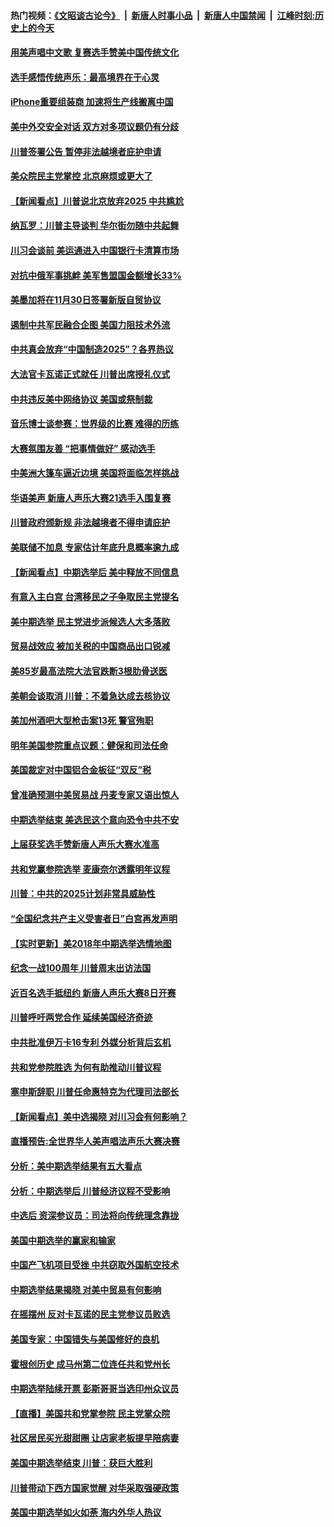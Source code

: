 #### 热门视频：[《文昭谈古论今》](https://github.com/gfw-breaker/wenzhao/blob/master/README.md?t=11100333) &nbsp;|&nbsp; [新唐人时事小品](https://github.com/gfw-breaker/ntdtv-comedy/blob/master/README.md?t=11100333) &nbsp;|&nbsp; [新唐人中国禁闻](https://github.com/gfw-breaker/ntdtv-news/blob/master/README.md?t=11100333) &nbsp;|&nbsp; [江峰时刻:历史上的今天](https://github.com/gfw-breaker/today-in-history/blob/master/README.md?t=11100333) 

#### [用美声唱中文歌 复赛选手赞美中国传统文化](../pages/nsc412/n10842581.md?t=11100333) 

#### [选手感悟传统声乐：最高境界在于心灵](../pages/nsc412/n10842598.md?t=11100333) 

#### [iPhone重要组装商 加速将生产线搬离中国](../pages/nsc412/n10842211.md?t=11100333) 

#### [美中外交安全对话 双方对多项议题仍有分歧](../pages/nsc412/n10842370.md?t=11100333) 

#### [川普签署公告 暂停非法越境者庇护申请](../pages/nsc412/n10842147.md?t=11100333) 

#### [美众院民主党掌控 北京麻烦或更大了](../pages/nsc412/n10841908.md?t=11100333) 

#### [【新闻看点】川普说北京放弃2025 中共尴尬](../pages/nsc412/n10841915.md?t=11100333) 

#### [纳瓦罗：川普主导谈判 华尔街勿随中共起舞](../pages/nsc412/n10842139.md?t=11100333) 

#### [川习会谈前 美运通进入中国银行卡清算市场](../pages/nsc412/n10842075.md?t=11100333) 

#### [对抗中俄军事挑衅 美军售盟国金额增长33%](../pages/nsc412/n10841961.md?t=11100333) 

#### [美墨加将在11月30日签署新版自贸协议](../pages/nsc412/n10841572.md?t=11100333) 

#### [遏制中共军民融合企图 美国力阻技术外流](../pages/nsc412/n10841555.md?t=11100333) 

#### [中共真会放弃“中国制造2025”？各界热议](../pages/nsc412/n10841356.md?t=11100333) 

#### [大法官卡瓦诺正式就任 川普出席授礼仪式](../pages/nsc412/n10840367.md?t=11100333) 

#### [中共违反美中网络协议 美国或祭制裁](../pages/nsc412/n10840238.md?t=11100333) 

#### [音乐博士谈参赛：世界级的比赛 难得的历练](../pages/nsc412/n10839835.md?t=11100333) 

#### [大赛氛围友善 “把事情做好” 感动选手](../pages/nsc412/n10839875.md?t=11100333) 

#### [中美洲大篷车逼近边境 美国将面临怎样挑战](../pages/nsc412/n10839620.md?t=11100333) 

#### [华语美声 新唐人声乐大赛21选手入围复赛](../pages/nsc412/n10839807.md?t=11100333) 

#### [川普政府颁新规 非法越境者不得申请庇护](../pages/nsc412/n10839735.md?t=11100333) 

#### [美联储不加息 专家估计年底升息概率逾九成](../pages/nsc412/n10839625.md?t=11100333) 

#### [【新闻看点】中期选举后 美中释放不同信息](../pages/nsc412/n10839180.md?t=11100333) 

#### [有意入主白宫 台湾移民之子争取民主党提名](../pages/nsc412/n10839477.md?t=11100333) 

#### [美中期选举 民主党进步派候选人大多落败](../pages/nsc412/n10839376.md?t=11100333) 

#### [贸易战效应 被加关税的中国商品出口锐减](../pages/nsc412/n10839305.md?t=11100333) 

#### [美85岁最高法院大法官跌断3根肋骨送医](../pages/nsc412/n10839064.md?t=11100333) 

#### [美朝会谈取消 川普：不着急达成去核协议](../pages/nsc412/n10837895.md?t=11100333) 

#### [美加州酒吧大型枪击案13死 警官殉职](../pages/nsc412/n10838345.md?t=11100333) 

#### [明年美国参院重点议题：健保和司法任命](../pages/nsc412/n10838362.md?t=11100333) 

#### [美国裁定对中国铝合金板征“双反”税](../pages/nsc412/n10837584.md?t=11100333) 

#### [曾准确预测中美贸易战 丹麦专家又语出惊人](../pages/nsc412/n10837600.md?t=11100333) 

#### [中期选举结束 美选民这个意向恐令中共不安](../pages/nsc412/n10837538.md?t=11100333) 

#### [上届获奖选手赞新唐人声乐大赛水准高](../pages/nsc412/n10837404.md?t=11100333) 

#### [共和党赢参院选举 麦康奈尔透露明年议程](../pages/nsc412/n10837374.md?t=11100333) 

#### [川普：中共的2025计划非常具威胁性](../pages/nsc412/n10837413.md?t=11100333) 

#### [“全国纪念共产主义受害者日”白宫再发声明](../pages/nsc412/n10837350.md?t=11100333) 

#### [【实时更新】美2018年中期选举选情地图](../pages/nsc412/n10834279.md?t=11100333) 

#### [纪念一战100周年 川普周末出访法国](../pages/nsc412/n10837179.md?t=11100333) 

#### [近百名选手抵纽约 新唐人声乐大赛8日开赛](../pages/nsc412/n10837104.md?t=11100333) 

#### [川普呼吁两党合作 延续美国经济奇迹](../pages/nsc412/n10837121.md?t=11100333) 

#### [中共批准伊万卡16专利 外媒分析背后玄机](../pages/nsc412/n10836498.md?t=11100333) 

#### [共和党参院胜选 为何有助推动川普议程](../pages/nsc412/n10836979.md?t=11100333) 

#### [塞申斯辞职 川普任命惠特克为代理司法部长](../pages/nsc412/n10836938.md?t=11100333) 

#### [【新闻看点】美中选揭晓 对川习会有何影响？](../pages/nsc412/n10836680.md?t=11100333) 

#### [直播预告:全世界华人美声唱法声乐大赛决赛](../pages/nsc412/n10836869.md?t=11100333) 

#### [分析：美中期选举结果有五大看点](../pages/nsc412/n10836688.md?t=11100333) 

#### [分析：中期选举后 川普经济议程不受影响](../pages/nsc412/n10836639.md?t=11100333) 

#### [中选后 资深参议员：司法将向传统理念靠拢](../pages/nsc412/n10836636.md?t=11100333) 

#### [美国中期选举的赢家和输家](../pages/nsc412/n10836599.md?t=11100333) 

#### [中国产飞机项目受挫 中共窃取外国航空技术](../pages/nsc412/n10834297.md?t=11100333) 

#### [中期选举结果揭晓 对美中贸易有何影响](../pages/nsc412/n10835845.md?t=11100333) 

#### [在摇摆州 反对卡瓦诺的民主党参议员败选](../pages/nsc412/n10835814.md?t=11100333) 

#### [美国专家：中国错失与美国修好的良机](../pages/nsc412/n10835636.md?t=11100333) 

#### [霍根创历史 成马州第二位连任共和党州长](../pages/nsc412/n10835590.md?t=11100333) 

#### [中期选举陆续开票 彭斯哥哥当选印州众议员](../pages/nsc412/n10835198.md?t=11100333) 

#### [【直播】美国共和党掌参院 民主党掌众院](../pages/nsc412/n10834434.md?t=11100333) 

#### [社区居民买光甜甜圈 让店家老板提早陪病妻](../pages/nsc412/n10835016.md?t=11100333) 

#### [美国中期选举结束 川普：获巨大胜利](../pages/nsc412/n10834872.md?t=11100333) 

#### [川普带动下西方国家觉醒 对华采取强硬政策](../pages/nsc412/n10834533.md?t=11100333) 

#### [美国中期选举如火如荼 海内外华人热议](../pages/nsc412/n10834914.md?t=11100333) 

